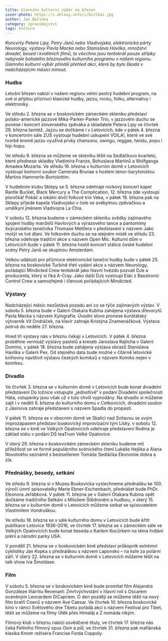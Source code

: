 ```yaml
---
title: Gianniho kulturní výběr na březen
cover-photo: https://i.ohlasy.info/i/bizlkai.jpg
author: Jan Bařinka
category: zpravodajství
tags: kultura
---
```


*Koncerty Petera Lipy, Petry Janů nebo Vladivojska, elektronická párty Neurology, výstavy Pavla Macka nebo Stanislava Havlíka, množství divadel, besed i kvalitních filmů, to všechno jsou tentokrát pouze střípky nebývale bohatého březnového kulturního programu v našem regionu. Gianniho kulturní výběr přináší přehled akcí, které by bylo škoda v nadcházejícím měsíci minout.*

### Hudba

Letošní březen nabízí v našem regionu velmi pestrý hudební program, na své si přijdou příznivci klasické hudby, jazzu, rocku, folku, alternativy i elektroniky.

Ve středu 2. března se v boskovickém zámeckém skleníku představí polsko-americké jazzové Mika-Parker-Parker Trio, v jazzovém duchu se ponese i koncert slovenského zpěváka a skladatele Petera Lipy ve čtvrtek 29. března tamtéž. Jazzu se dočkáme i v Letovicích, kde v pátek 4. března v koncertním sále ZUŠ vystoupí hudební uskupení VOILA!, které ve své tvorbě kromě jazzu využívá prvky chansonu, swingu, reggae, twistu, popu i hip-hopu.

Ve středu 9. března se můžeme ve skleníku těšit na Sedláčkovo kvarteto, které přednese skladby Vladimíra Franze, Bohuslava Martinů a Wolfganga Amadea Mozarta. Ve středu 16. března v kulturním domě v Letovicích vystoupí komorní soubor Camerata Brunae s hostem tenor-barytonistou Martino Hammerle-Bortolottim.

V hudebním klubu Sklepy se 5. března odehraje rockový koncert kapel Rantle Bucket, Black Mercury a The Complication, 12. března zde vystoupí písničkář Pokáč a lokální dívčí folkové trio Veka, v pátek 18. března pak na Sklepy přijede kapela Vladivojsko v čele se svébytnou zpěvačkou a umělkyní jménem Vladivojna La Chia.

V sobotu 12. března budeme v zámeckém skleníku svědky zajímavého spojení hudby manželů Havlových a výrazového tance a pantomimy švýcarského tanečníka Thomase Mettlera v představení s názvem Jako motýl ve tvé dlani. Ve folkovém duchu se na stejném místě ve středu 23. března odehraje tradiční akce s názvem Open Mic. Kulturní dům v Letovicích bude v pátek 11. března hostit koncert stálice české hudební scény Petry Janů se skupinou Amsterdam.

Velkou událostí pro příznivce elektronické taneční hudby bude v pátek 25. března na boskovické Turbíně třetí vydání akce s názvem Neurology, pořádající Mindicted Crew tentokrát jako hlavní hvězdu pozvali DJe a producenta, který si říká A-Cray. Jako další DJs vystoupí Eski z Basstronic Control Crew a samozřejmě i členové pořádajících Mindicted.
 
### Výstavy

Nadcházející měsíc nezůstává pozadu ani co se týče zajímavých výstav. V sobotu 5. března bude v Galerii Otakara Kubína zahájena výstava dřevorytů Pavla Macka s názvem Xylografie. Úvodní slovo pronese kunštátský výtvarník Vít Ondráček, na klavír zahraje Kristýna Znamenáčková. Výstava potrvá do neděle 27. března.

Hned tři výstavy nás v březnu čekají v Letovicích. V pátek 4. března proběhne vernisáž výstavy pastelů a kreseb Jaroslava Rajlicha v Galerii Domino, v pátek 18. března bude zahájena výstava obrazů Stanislava Havlíka v Galerii Pex. Od stejného data bude možné v čítárně letovické knihovny navštívit výstavu českých komiksů s názvem Komiks nejen v komiksu.
 
### Divadlo

Ve čtvrtek 3. března se v kulturním domě v Letovicích bude konat divadelní představení Do ložnice vstupujte „jednotlivě“ v podání Divadelní společnosti Háta, vstupenky jsou však už v tuto chvíli vyprodány. Na divadlo si můžeme zajít i v neděli 6. března do kulturního domu v Cetkovicích, divadelní soubor z Jásinova zahraje představení s názvem Spadla do propasti.

V pátek 11. března se v obecním domě ve Skalici nad Svitavou se svým improzápasem představí boskovický improvizační tým Lísky, v sobotu 12. března se v kině ve Velkých Opatovicích odehraje představení Rodina je základ státu v podání DS teaTrum Velké Opatovice.

V úterý 29. března v boskovickém zámeckém skleníku budeme mít příležitost se ve formě populárního scénického čtení Lukáše Hejlíka a Alana Novotného seznámit s bestsellerem Tomáše Sedláčka Ekonomie dobra a zla.
 
### Přednášky, besedy, setkání

Ve středu 9. března si v Muzeu Boskovicka vyslechneme přednášku ke 100. výročí úmrtí spisovatelky Marie Ebner-Eschenbach, přednášet bude PhDr. Eleonora Jeřábková. V pátek 11. března se v Galerii Otakara Kubína opět dočkáme tradičního Setkání s Milošem Štědroněm a hudbou, v úterý 15. března se v kulturním domě v Letovicích můžeme setkat se spisovatelem Vlastimilem Vondruškou.

Ve středu 16. března se v sále kulturního domu v Letovicích bude křtít publikace Letovice 1936–2016, ve čtvrtek 17. března se v zámeckém sále ve Velkých Opatovicích bude konat beseda s Karlem Kocůrkem na téma Indiáni prérií a národní parky USA.

V pondělí 21. března se v boskovickém kině představí průkopník extrémní cyklistiky Jan Kopka s přednáškou s názvem Laponsko – na kole za polární září. V úterý 22. března se v kulturním domě v Letovicích můžeme těšit na talk show Iva Šmoldase.
 
### Film

V sobotu 5. března se v boskovickém kině bude promítat film Alejandra Gonzáleze Iñárritu Revenant: Zmrtvýchvstání v hlavní roli s Oscarem oceněným Leonardem DiCapriem. O den později se můžeme těšit na nový film bratří Coenů s názvem Ave Caesar.
Ve čtvrtek 10. března boskovické kino v rámci Světového dne Tibetu pořádá akci s názvem Festival pro Tibet, těšit se můžeme na filmy Útěk přes Himaláj a Z nomáda nikým.

Filmový klub v březnu nabízí osvědčené tituly, ve čtvrtek 17. března nás čeká Felliniho filmový opus Osm a půl, ve čtvrtek 31. března pak mafiánská klasika Kmotr režiséra Francise Forda Coppoly.
